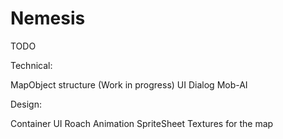 Nemesis
=======

TODO

Technical:

MapObject structure (Work in progress)
UI
Dialog
Mob-AI

Design:

Container UI
Roach Animation SpriteSheet
Textures for the map


